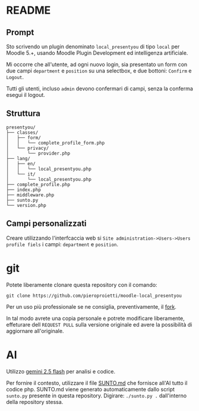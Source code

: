 # README

## Prompt
Sto scrivendo un plugin denominato `local_presentyou` di tipo `local` per Moodle 5.+, usando Moodle Plugin Development ed intelligenza artificiale.

Mi occorre che all'utente, ad ogni nuovo login, sia presentato un form con due campi `department` e `position` su una selectbox, e due bottoni: `Confirm` e `Logout`.

Tutti gli utenti, incluso `admin` devono confermari di campi, senza la conferma esegui il logout.

## Struttura
```ascii
presentyou/
├── classes/
│   ├── form/
│   │   └── complete_profile_form.php
│   └── privacy/
│       └── provider.php
├── lang/
│   ├── en/
│   │   └── local_presentyou.php
│   └── it/
│       └── local_presentyou.php
├── complete_profile.php
├── index.php
├── middleware.php
├── sunto.py
└── version.php
```
## Campi personalizzati
Creare utilizzando l'interfcaccia web si `Site administration->Users->Users profile fiels` i campi: `department` e `position`.


# git
Potete liberamente clonare questa repository con il comando: 

`git clone https://github.com/pieroproietti/moodle-local_presentyou`

Per un uso più professionale se ne consiglia, preventivamente, il [fork](https://github.com/pieroproietti/moodle-local_presentyou/fork).

In tal modo avrete una copia personale e potrete modificare liberamente, effeturare dell `REQUEST PULL` sulla versione originale ed avere la possibilità di aggiornare all'originale.

# AI 
Utilizzo [gemini 2.5 flash](https://gemini.google.com/) per analisi e codice.

Per fornire il contesto, utilizzare il file [SUNTO.md](./SUNTO.md) che fornisce all'AI tutto il codice php. 
SUNTO.md viene generato automaticamente dallo script `sunto.py` presente in questa repository. Digirare: `./sunto.py .` dall'interno della repository stessa.
